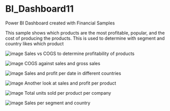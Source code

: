 # BI_Dashboard11

Power BI Dashboard created with Financial Samples

This sample shows which products are the most profitable, popular, and the cost of producing the products. This is used to determine with segment and country likes which product

![image](https://user-images.githubusercontent.com/59446505/101664090-6ea78d80-3a19-11eb-963d-dd3ec545edf7.png)
Sales vs COGS to determine profitability of products

![image](https://user-images.githubusercontent.com/59446505/101664463-deb61380-3a19-11eb-8c2f-b2b4be6e105d.png)
COGS against sales and gross sales

![image](https://user-images.githubusercontent.com/59446505/101664713-2ccb1700-3a1a-11eb-9519-363f87fa3ad3.png)
Sales and profit per date in different countries

![image](https://user-images.githubusercontent.com/59446505/101665296-d1e5ef80-3a1a-11eb-894b-79992ee2045d.png)
Another look at sales and profit per product

![image](https://user-images.githubusercontent.com/59446505/101665563-1e312f80-3a1b-11eb-9890-18a53b389e20.png)
Total units sold per product per company

![image](https://user-images.githubusercontent.com/59446505/101665753-62bccb00-3a1b-11eb-9ac8-7d086574c10c.png)
Sales per segment and country
